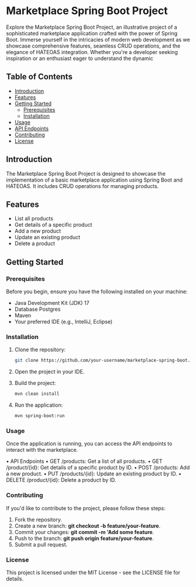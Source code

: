 # Marketplace Spring Boot Project

Explore the Marketplace Spring Boot Project, an illustrative project of a sophisticated marketplace application crafted with the power of Spring Boot. Immerse yourself in the intricacies of modern web development as we showcase comprehensive features, seamless CRUD operations, and the elegance of HATEOAS integration. Whether you're a developer seeking inspiration or an enthusiast eager to understand the dynamic


## Table of Contents
- [Introduction](#introduction)
- [Features](#features)
- [Getting Started](#getting-started)
    - [Prerequisites](#prerequisites)
    - [Installation](#installation)
- [Usage](#usage)
- [API Endpoints](#api-endpoints)
- [Contributing](#contributing)
- [License](#license)

## Introduction

The Marketplace Spring Boot Project is designed to showcase the implementation of a basic marketplace application using Spring Boot and HATEOAS. It includes CRUD operations for managing products.

## Features

- List all products
- Get details of a specific product
- Add a new product
- Update an existing product
- Delete a product

## Getting Started

### Prerequisites

Before you begin, ensure you have the following installed on your machine:

- Java Development Kit (JDK) 17
- Database Postgres
- Maven
- Your preferred IDE (e.g., IntelliJ, Eclipse)

### Installation

1. Clone the repository:

   ```bash
   git clone https://github.com/your-username/marketplace-spring-boot.git
2. Open the project in your IDE.
3. Build the project:

   ```bash
   mvn clean install

4. Run the application:

   ```bash
   mvn spring-boot:run

### Usage
Once the application is running, you can access the API endpoints to interact with the marketplace.

• API Endpoints
• GET /products: Get a list of all products.
• GET /product/{id}: Get details of a specific product by ID.
• POST /products: Add a new product.
• PUT /products/{id}: Update an existing product by ID.
• DELETE /product/{id}: Delete a product by ID.

### Contributing
If you'd like to contribute to the project, please follow these steps:

1. Fork the repository.
2. Create a new branch: **git checkout -b feature/your-feature**.
3. Commit your changes: **git commit -m 'Add some feature**.
4. Push to the branch: **git push origin feature/your-feature**.
5. Submit a pull request.

### License
This project is licensed under the MIT License - see the LICENSE file for details.